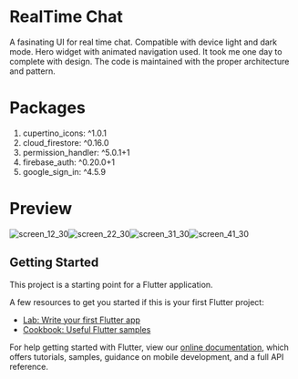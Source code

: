 # RealTime Chat

A fasinating UI for real time chat. Compatible with device light and dark mode. Hero widget with animated navigation used. It took me one day to complete with design. The code is maintained with the proper architecture and pattern.

# Packages
1.  cupertino_icons: ^1.0.1
2.  cloud_firestore: ^0.16.0
3.  permission_handler: ^5.0.1+1
4.  firebase_auth: ^0.20.0+1
5.  google_sign_in: ^4.5.9

# Preview
![screen_12_30](https://user-images.githubusercontent.com/52609580/117698729-71cbc300-b1dd-11eb-9fac-ffc3a84bf7ae.png)![screen_22_30](https://user-images.githubusercontent.com/52609580/117698778-80b27580-b1dd-11eb-80a6-67ef0ad627c6.png)![screen_31_30](https://user-images.githubusercontent.com/52609580/117698798-860fc000-b1dd-11eb-97b1-be8002deb609.png)![screen_41_30](https://user-images.githubusercontent.com/52609580/117698815-8ad47400-b1dd-11eb-96b4-805fc03ccf43.png)

## Getting Started

This project is a starting point for a Flutter application.

A few resources to get you started if this is your first Flutter project:

- [Lab: Write your first Flutter app](https://flutter.dev/docs/get-started/codelab)
- [Cookbook: Useful Flutter samples](https://flutter.dev/docs/cookbook)

For help getting started with Flutter, view our
[online documentation](https://flutter.dev/docs), which offers tutorials,
samples, guidance on mobile development, and a full API reference.
